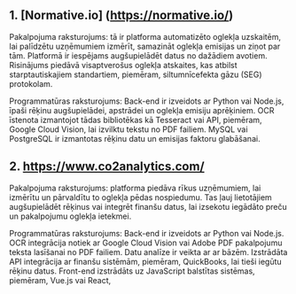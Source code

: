 ## 1. [Normative.io] (https://normative.io/)
Pakalpojuma raksturojums: tā ir platforma automatizēto oglekļa uzskaitēm, lai palīdzētu uzņēmumiem izmērīt, samazināt oglekļa emisijas un ziņot par tām.
Platformā ir iespējams augšupielādēt datus no dažādiem avotiem. Risinājums piedāvā visaptverošus oglekļa atskaites, kas atbilst starptautiskajiem standartiem, piemēram, siltumnīcefekta gāzu (SEG) protokolam.

Programmatūras raksturojums: Back-end ir izveidots ar Python vai Node.js, īpaši rēķinu augšupielādei, apstrādei un oglekļa emisiju aprēķiniem. OCR īstenota izmantojot tādas bibliotēkas kā Tesseract vai API, piemēram, Google Cloud Vision, lai izvilktu tekstu no PDF failiem.
MySQL vai PostgreSQL ir izmantotas rēķinu datu un emisijas faktoru glabāšanai.

## 2. https://www.co2analytics.com/
Pakalpojuma raksturojums: platforma piedāva rīkus uzņēmumiem, lai izmērītu un pārvaldītu to oglekļa pēdas nospiedumu. Tas ļauj lietotājiem augšupielādēt rēķinus vai integrēt finanšu datus, lai izsekotu iegādāto preču un pakalpojumu oglekļa ietekmei.

Programmatūras raksturojums: Back-end ir izveidots ar Python vai Node.js. OCR integrācija notiek ar Google Cloud Vision vai Adobe PDF pakalpojumu teksta lasīšanai no PDF failiem. Datu analīze ir veikta ar ar bāzēm. Izstrādāta API integrācija ar finanšu sistēmām, piemēram, QuickBooks, lai tieši iegūtu rēķinu datus. Front-end izstrādāts uz JavaScript balstītas sistēmas, piemēram, Vue.js vai React,
